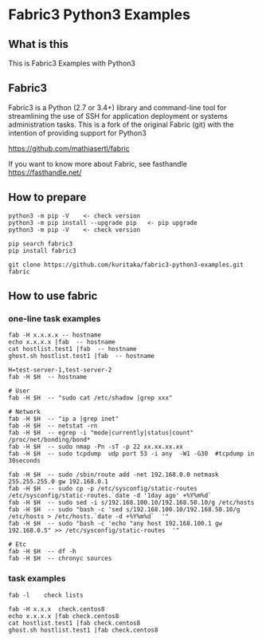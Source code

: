 # Fabric3 Python3 Examples

## What is this
This is Fabric3 Examples with Python3

## Fabric3
Fabric3 is a Python (2.7 or 3.4+) library and command-line tool for streamlining the use of SSH for application deployment or systems administration tasks. This is a fork of the original Fabric (git) with the intention of providing support for Python3

https://github.com/mathiasertl/fabric


If you want to know more about Fabric, see fasthandle
https://fasthandle.net/


## How to prepare

```
python3 -m pip -V    <- check version
python3 -m pip install --upgrade pip   <- pip upgrade
python3 -m pip -V    <- check version

pip search fabric3
pip install fabric3
```

```
git clone https://github.com/kuritaka/fabric3-python3-examples.git  fabric
```

## How to use fabric
### one-line task examples
```
fab -H x.x.x.x -- hostname
echo x.x.x.x |fab  -- hostname
cat hostlist.test1 |fab  -- hostname
ghost.sh hostlist.test1 |fab  -- hostname
```

```
H=test-server-1,test-server-2
fab -H $H  -- hostname
```

```
# User
fab -H $H  -- "sudo cat /etc/shadow |grep xxx"

# Network
fab -H $H  -- "ip a |grep inet"
fab -H $H  -- netstat -rn
fab -H $H  -- egrep -i "mode|currently|status|count"  /proc/net/bonding/bond*
fab -H $H  -- sudo nmap -Pn -sT -p 22 xx.xx.xx.xx
fab -H $H  -- sudo tcpdump  udp port 53 -i any  -W1 -G30  #tcpdump in 30seconds

fab -H $H  -- sudo /sbin/route add -net 192.168.0.0 netmask 255.255.255.0 gw 192.168.0.1
fab -H $H  -- sudo cp -p /etc/sysconfig/static-routes /etc/sysconfig/static-routes.`date -d '1day ago' +%Y%m%d`
fab -H $H  -- sudo sed -i s/192.168.100.10/192.168.50.10/g /etc/hosts
fab -H $H  -- sudo "bash -c 'sed s/192.168.100.10/192.168.50.10/g /etc/hosts > /etc/hosts.`date -d +%Y%m%d`  '"
fab -H $H  -- sudo "bash -c 'echo "any host 192.168.100.1 gw 192.168.0.5" >> /etc/sysconfig/static-routes  '"

# Etc
fab -H $H  -- df -h
fab -H $H  -- chronyc sources
```



### task examples

```
fab -l    check lists

fab -H x.x.x  check.centos8
echo x.x.x.x |fab check.centos8
cat hostlist.test1 |fab check.centos8
ghost.sh hostlist.test1 |fab check.centos8
```
